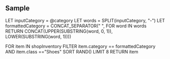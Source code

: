 ## Sample

LET inputCategory = @category
LET words = SPLIT(inputCategory, "-")
LET formattedCategory = CONCAT_SEPARATOR(" ", FOR word IN words RETURN CONCAT(UPPER(SUBSTRING(word, 0, 1)), LOWER(SUBSTRING(word, 1))))

FOR item IN shopInventory
    FILTER item.category == formattedCategory AND item.class =="Shoes"
    SORT RAND()
    LIMIT 8
    RETURN item
